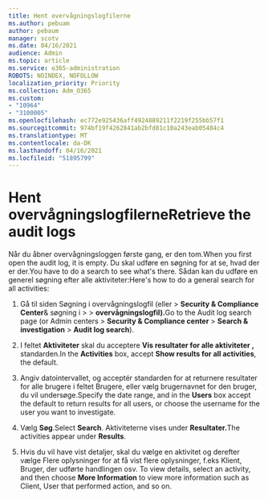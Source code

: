 ```yaml
---
title: Hent overvågningslogfilerne
ms.author: pebuam
author: pebaum
manager: scotv
ms.date: 04/16/2021
audience: Admin
ms.topic: article
ms.service: o365-administration
ROBOTS: NOINDEX, NOFOLLOW
localization_priority: Priority
ms.collection: Adm_O365
ms.custom:
- "10964"
- "3100005"
ms.openlocfilehash: ec772e925436aff4924889211f2219f255bb57f1
ms.sourcegitcommit: 974bf19f4262841ab2bfd81c10a243eab05484c4
ms.translationtype: MT
ms.contentlocale: da-DK
ms.lasthandoff: 04/16/2021
ms.locfileid: "51895799"
---
```

# <a name="retrieve-the-audit-logs"></a><span data-ttu-id="6a2a3-102">Hent overvågningslogfilerne</span><span class="sxs-lookup"><span data-stu-id="6a2a3-102">Retrieve the audit logs</span></span>

<span data-ttu-id="6a2a3-103">Når du åbner overvågningsloggen første gang, er den tom.</span><span class="sxs-lookup"><span data-stu-id="6a2a3-103">When you first open the audit log, it is empty.</span></span> <span data-ttu-id="6a2a3-104">Du skal udføre en søgning for at se, hvad der er der.</span><span class="sxs-lookup"><span data-stu-id="6a2a3-104">You have to do a search to see what's there.</span></span> <span data-ttu-id="6a2a3-105">Sådan kan du udføre en generel søgning efter alle aktiviteter:</span><span class="sxs-lookup"><span data-stu-id="6a2a3-105">Here's how to do a general search for all activities:</span></span>

1. <span data-ttu-id="6a2a3-106">Gå til siden Søgning i overvågningslogfil (eller > **Security & Compliance Center**& søgning i  >    >  **overvågningslogfil).**</span><span class="sxs-lookup"><span data-stu-id="6a2a3-106">Go to the Audit log search page (or Admin centers > **Security & Compliance center** > **Search & investigation** > **Audit log search**).</span></span>

1. <span data-ttu-id="6a2a3-107">I feltet **Aktiviteter** skal du acceptere **Vis resultater for alle aktiviteter ,** standarden.</span><span class="sxs-lookup"><span data-stu-id="6a2a3-107">In the **Activities** box, accept **Show results for all activities**, the default.</span></span>

1. <span data-ttu-id="6a2a3-108">Angiv datointervallet, og  acceptér standarden for at returnere resultater for alle brugere i feltet Brugere, eller vælg brugernavnet for den bruger, du vil undersøge.</span><span class="sxs-lookup"><span data-stu-id="6a2a3-108">Specify the date range, and in the **Users** box accept the default to return results for all users, or choose the username for the user you want to investigate.</span></span>

1. <span data-ttu-id="6a2a3-109">Vælg **Søg**.</span><span class="sxs-lookup"><span data-stu-id="6a2a3-109">Select **Search**.</span></span> <span data-ttu-id="6a2a3-110">Aktiviteterne vises under **Resultater.**</span><span class="sxs-lookup"><span data-stu-id="6a2a3-110">The activities appear under **Results**.</span></span>

1. <span data-ttu-id="6a2a3-111">Hvis du vil have vist detaljer, skal du vælge en aktivitet og derefter vælge Flere oplysninger for at få vist flere oplysninger, f.eks Klient, Bruger, der udførte handlingen osv. </span><span class="sxs-lookup"><span data-stu-id="6a2a3-111">To view details, select an activity, and then choose **More Information** to view more information such as Client, User that performed action, and so on.</span></span>
